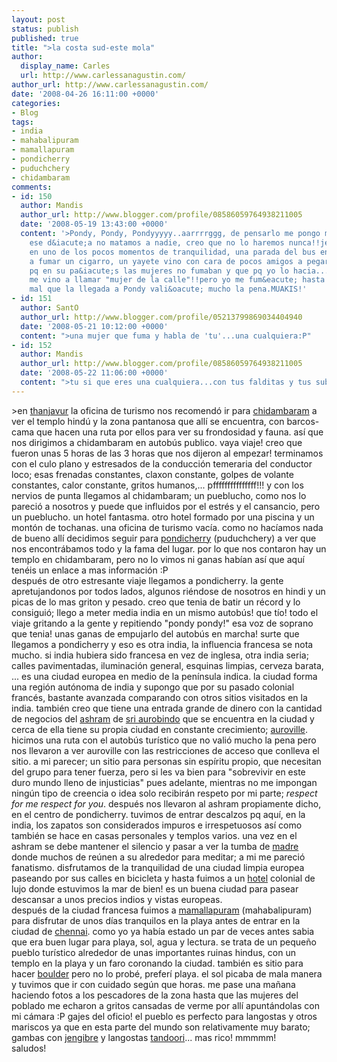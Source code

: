 ```yaml
---
layout: post
status: publish
published: true
title: ">la costa sud-este mola"
author:
  display_name: Carles
  url: http://www.carlessanagustin.com/
author_url: http://www.carlessanagustin.com/
date: '2008-04-26 16:11:00 +0000'
categories:
- Blog
tags:
- india
- mahabalipuram
- mamallapuram
- pondicherry
- puduchchery
- chidambaram
comments:
- id: 150
  author: Mandis
  author_url: http://www.blogger.com/profile/08586059764938211005
  date: '2008-05-19 13:43:00 +0000'
  content: '>Pondy, Pondy, Pondyyyyy..aarrrrggg, de pensarlo me pongo malaaaa!!si
    ese d&iacute;a no matamos a nadie, creo que no lo haremos nunca!!jejejejeje. Hasta
    en uno de los pocos momentos de tranquilidad, una parada del bus en la que baj&eacute;
    a fumar un cigarro, un yayete vino con cara de pocos amigos a pegarme la bronca
    pq en su pa&iacute;s las mujeres no fumaban y que pq yo lo hacia...en pocas palabras
    me vino a llamar "mujer de la calle"!!pero yo me fum&eacute; hasta el filtro!aleee!Menos
    mal que la llegada a Pondy vali&oacute; mucho la pena.MUAKIS!'
- id: 151
  author: SantO
  author_url: http://www.blogger.com/profile/05213799869034404940
  date: '2008-05-21 10:12:00 +0000'
  content: ">una mujer que fuma y habla de 'tu'...una cualquiera:P"
- id: 152
  author: Mandis
  author_url: http://www.blogger.com/profile/08586059764938211005
  date: '2008-05-22 11:06:00 +0000'
  content: ">tu si que eres una cualquiera...con tus falditas y tus subidas de tono...;)"
---
```

<p>>en <a href="http://en.wikipedia.org/wiki/Thanjavur">thanjavur</a> la oficina de turismo nos recomend&oacute; ir para <a href="http://en.wikipedia.org/wiki/Chidambaram">chidambaram</a> a ver el templo hind&uacute; y la zona pantanosa que all&iacute; se encuentra, con barcos-cama que hacen una ruta por ellos para ver su frondosidad y fauna. as&iacute; que nos dirigimos a chidambaram en autob&uacute;s publico. vaya viaje! creo que fueron unas 5 horas de las 3 horas que nos dijeron al empezar! terminamos con el culo plano y estresados de la conducci&oacute;n temeraria del conductor loco; esas frenadas constantes, claxon constante, golpes de volante constantes, calor constante, gritos humanos,... pfffffffffffffff!!! y con los nervios de punta llegamos al chidambaram; un pueblucho, como nos lo pareci&oacute; a nosotros y puede que influidos por el estr&eacute;s y el cansancio, pero un pueblucho. un hotel fantasma. otro hotel formado por una piscina y un mont&oacute;n de tochanas. una oficina de turismo vac&iacute;a. como no hac&iacute;amos nada de bueno all&iacute; decidimos seguir para <a href="http://en.wikipedia.org/wiki/Pondicherry">pondicherry</a> (puduchchery) a ver que nos encontr&aacute;bamos todo y la fama del lugar. por lo que nos contaron hay un templo en chidambaram, pero no lo vimos ni ganas hab&iacute;an as&iacute; que aqu&iacute; ten&eacute;is un enlace a mas informaci&oacute;n :P<br /><a href="/images/posts/image0152.jpg"><img src="/images/posts/image0152.jpg?w=300" alt="" border="0" /></a>despu&eacute;s de otro estresante viaje llegamos a pondicherry. la gente apretujandonos por todos lados, algunos ri&eacute;ndose de nosotros en hindi y un picas de lo mas griton y pesado. creo que tenia  de batir un r&eacute;cord y lo consigui&oacute;; llego a meter media india en un mismo autob&uacute;s! que t&iacute;o! todo el viaje gritando a la gente y repitiendo "pondy pondy!" esa voz de soprano que tenia! unas ganas de empujarlo del autob&uacute;s en marcha! surte que llegamos a pondicherry y eso es otra india, la influencia francesa se nota mucho. si india hubiera sido francesa en vez de inglesa, otra india seria; calles pavimentadas, iluminaci&oacute;n general, esquinas limpias, cerveza barata, ... es una ciudad europea en medio de la pen&iacute;nsula indica. la ciudad forma una regi&oacute;n aut&oacute;noma de india y supongo que por su pasado colonial franc&eacute;s, bastante avanzada comparando con otros sitios visitados en la india. tambi&eacute;n creo que tiene una entrada grande de dinero con la cantidad de negocios del <a href="http://en.wikipedia.org/wiki/Ashram">ashram</a> de <a href="http://en.wikipedia.org/wiki/Sri_Aurobindo">sri aurobindo</a> que se encuentra en la ciudad y cerca de ella tiene su propia ciudad en constante crecimiento; <a href="http://en.wikipedia.org/wiki/Auroville">auroville</a>.  hicimos una ruta con el autob&uacute;s tur&iacute;stico que no vali&oacute; mucho la pena pero nos llevaron a ver auroville con las restricciones de acceso que conlleva el sitio. a mi parecer; un sitio para personas sin esp&iacute;ritu propio, que necesitan del grupo para tener fuerza, pero si les va bien para "sobrevivir en este duro mundo lleno de injusticias" pues adelante, mientras no me impongan ning&uacute;n tipo de creencia o idea solo recibir&aacute;n respeto por mi parte; <span style="font-style:italic;">respect for me respect for you</span>.  despu&eacute;s nos llevaron al ashram propiamente dicho, en el centro de pondicherry. tuvimos de entrar descalzos pq aqu&iacute;, en la india, los zapatos son considerados impuros e irrespetuosos as&iacute; como tambi&eacute;n se hace en casas personales y templos varios.  una vez en el ashram se debe mantener el silencio y pasar a ver la tumba de <a href="http://en.wikipedia.org/wiki/The_Mother">madre</a> donde muchos de re&uacute;nen a su alrededor para meditar; a mi me pareci&oacute; fanatismo. disfrutamos de la tranquilidad de una ciudad limpia europea paseando por sus calles en bicicleta y hasta fuimos a un <a href="http://www.neemranahotels.com/pondi/index.html.htm">hotel</a> colonial de lujo donde estuvimos la mar de bien! es un buena ciudad para pasear  descansar a unos precios indios y vistas europeas.<br /><a href="/images/posts/image0162.jpg"><img src="/images/posts/image0162.jpg?w=199" alt="" border="0" /></a>despu&eacute;s de la ciudad francesa fuimos a <a href="http://en.wikipedia.org/wiki/Mamallapuram">mamallapuram</a> (mahabalipuram) para disfrutar de unos d&iacute;as tranquilos en la playa antes de entrar en la ciudad de <a href="http://en.wikipedia.org/wiki/Chennai">chennai</a>. como yo ya hab&iacute;a estado un par de veces antes sabia que era buen lugar para playa, sol, agua y lectura. se trata de un peque&ntilde;o pueblo tur&iacute;stico alrededor de unas importantes ruinas hindus, con un templo en la playa y un faro coronando la ciudad. tambi&eacute;n es sitio para hacer <a href="http://en.wikipedia.org/wiki/Boulder">boulder</a> pero no lo prob&eacute;, prefer&iacute; playa. el sol picaba de mala manera y tuvimos que ir con cuidado seg&uacute;n que horas. me pase una ma&ntilde;ana haciendo fotos a los pescadores de la zona hasta que las mujeres del poblado me echaron a gritos cansadas de verme por all&iacute; apunt&aacute;ndolas con mi c&aacute;mara :P gajes del oficio! el pueblo es perfecto para langostas y otros mariscos ya que en esta parte del mundo son relativamente muy barato; gambas con <a href="http://es.wikipedia.org/wiki/Zingiber_officinale">jengibre</a> y langostas <a href="http://en.wikipedia.org/wiki/Tandoori">tandoori</a>... mas rico! mmmmm!<br />saludos!</p>
